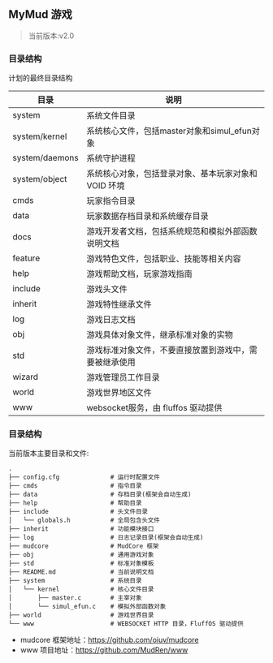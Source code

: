 ## MyMud 游戏

> 当前版本:v2.0

### 目录结构

计划的最终目录结构

目录|说明
-|-
system|系统文件目录
system/kernel|系统核心文件，包括master对象和simul_efun对象
system/daemons|系统守护进程
system/object|系统核心对象，包括登录对象、基本玩家对象和 VOID 环境
cmds|玩家指令目录
data|玩家数据存档目录和系统缓存目录
docs|游戏开发者文档，包括系统规范和模拟外部函数说明文档
feature|游戏特色文件，包括职业、技能等相关内容
help|游戏帮助文档，玩家游戏指南
include|游戏头文件
inherit|游戏特性继承文件
log|游戏日志文档
obj|游戏具体对象文件，继承标准对象的实物
std|游戏标准对象文件，不要直接放置到游戏中，需要被继承使用
wizard|游戏管理员工作目录
world|游戏世界地区文件
www|websocket服务，由 fluffos 驱动提供

### 目录结构

当前版本主要目录和文件:

    .
    ├── config.cfg              # 运行时配置文件
    ├── cmds                    # 指令目录
    ├── data                    # 存档目录(框架会自动生成)
    ├── help                    # 帮助目录
    ├── include                 # 头文件目录
    │   └── globals.h           # 全局包含头文件
    ├── inherit                 # 功能模块接口
    ├── log                     # 日志记录目录(框架会自动生成)
    ├── mudcore                 # MudCore 框架
    ├── obj                     # 通用游戏对象
    ├── std                     # 标准对象模板
    ├── README.md               # 当前说明文档
    ├── system                  # 系统目录
    │   └── kernel              # 核心文件目录
    │       ├── master.c        # 主宰对象
    │       └── simul_efun.c    # 模拟外部函数对象
    ├── world                   # 游戏世界目录
    └── www                     # WEBSOCKET HTTP 目录，FluffOS 驱动提供

 * mudcore 框架地址：https://github.com/oiuv/mudcore
 * www 项目地址：https://github.com/MudRen/www
